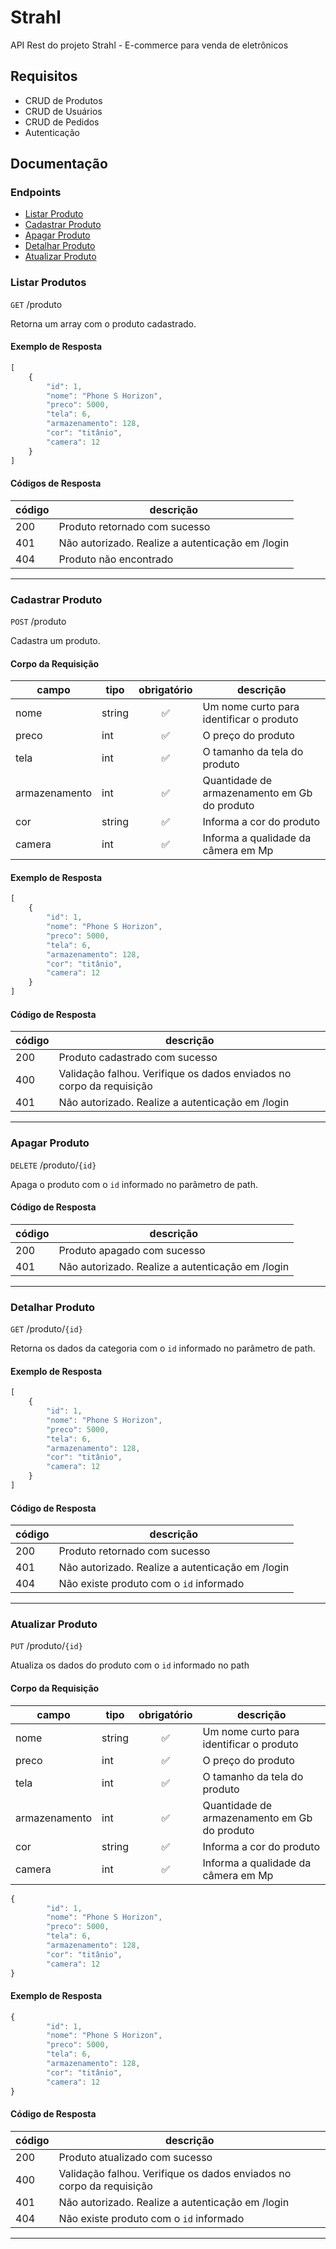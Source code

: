 # Strahl
API Rest do projeto Strahl - E-commerce para venda de eletrônicos

## Requisitos

- CRUD de Produtos
- CRUD de Usuários
- CRUD de Pedidos
- Autenticação

## Documentação

### Endpoints

- [Listar Produto](#listar-produto)
- [Cadastrar Produto](#cadastra-produto)
- [Apagar Produto](#apagar-produto)
- [Detalhar Produto](#detalhar-produto)
- [Atualizar Produto](#atualizar-produto)


### Listar Produtos

`GET` /produto

Retorna um array com o produto cadastrado.

#### Exemplo de Resposta

```js
[
    {
        "id": 1,
        "nome": "Phone S Horizon",
        "preco": 5000,
        "tela": 6,
        "armazenamento": 128,
        "cor": "titânio",
        "camera": 12
    }
]
```

#### Códigos de Resposta

| código | descrição |
|--------|-----------|
|200| Produto retornado com sucesso
|401| Não autorizado. Realize a autenticação em /login
|404| Produto não encontrado

---

### Cadastrar Produto

`POST` /produto

Cadastra um produto.

#### Corpo da Requisição

|campo|tipo|obrigatório|descrição
|-----|----|:-----------:|--------
|nome|string|✅| Um nome curto para identificar o produto
|preco|int|✅| O preço do produto
|tela|int|✅| O tamanho da tela do produto
|armazenamento|int|✅|Quantidade de armazenamento em Gb do produto
|cor|string|✅| Informa a cor do produto
|camera|int|✅| Informa a qualidade da câmera em Mp


#### Exemplo de Resposta

```js
[
    {
        "id": 1,
        "nome": "Phone S Horizon",
        "preco": 5000,
        "tela": 6,
        "armazenamento": 128,
        "cor": "titânio",
        "camera": 12
    }
]
```


#### Código de Resposta

| código | descrição |
|--------|-----------|
|200| Produto cadastrado com sucesso
|400| Validação falhou. Verifique os dados enviados no corpo da requisição
|401| Não autorizado. Realize a autenticação em /login

---

### Apagar Produto
`DELETE` /produto/`{id}`

Apaga o produto com o `id` informado no parâmetro de path.

#### Código de Resposta

| código | descrição |
|--------|-----------|
|200| Produto apagado com sucesso
|401| Não autorizado. Realize a autenticação em /login

---

### Detalhar Produto

`GET` /produto/`{id}`

Retorna os dados da categoria com o `id` informado no parâmetro de path.


#### Exemplo de Resposta

```js
[
    {
        "id": 1,
        "nome": "Phone S Horizon",
        "preco": 5000,
        "tela": 6,
        "armazenamento": 128,
        "cor": "titânio",
        "camera": 12
    }
]
```

#### Código de Resposta

| código | descrição |
|--------|-----------|
|200| Produto retornado com sucesso
|401| Não autorizado. Realize a autenticação em /login
|404| Não existe produto com o `id` informado

---

### Atualizar Produto

`PUT` /produto/`{id}`

Atualiza os dados do produto com o `id` informado no path


#### Corpo da Requisição

|campo|tipo|obrigatório|descrição
|-----|----|:-----------:|--------
|nome|string|✅| Um nome curto para identificar o produto
|preco|int|✅| O preço do produto
|tela|int|✅| O tamanho da tela do produto
|armazenamento|int|✅|Quantidade de armazenamento em Gb do produto
|cor|string|✅| Informa a cor do produto
|camera|int|✅| Informa a qualidade da câmera em Mp

```js
{
        "id": 1,
        "nome": "Phone S Horizon",
        "preco": 5000,
        "tela": 6,
        "armazenamento": 128,
        "cor": "titânio",
        "camera": 12
}
```

#### Exemplo de Resposta

```js
{
        "id": 1,
        "nome": "Phone S Horizon",
        "preco": 5000,
        "tela": 6,
        "armazenamento": 128,
        "cor": "titânio",
        "camera": 12
}
```


#### Código de Resposta

| código | descrição |
|--------|-----------|
|200| Produto atualizado com sucesso
|400| Validação falhou. Verifique os dados enviados no corpo da requisição
|401| Não autorizado. Realize a autenticação em /login
|404| Não existe produto com o `id` informado

---
